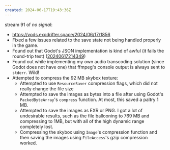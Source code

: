 ```yaml
---
created: 2024-06-17T19:43:36Z
---
```


stream 91 of _no signal_:
- https://vods.exodrifter.space/2024/06/17/1856
- Fixed a few issues related to the save state not being handled properly in the game.
- Found out that Godot's JSON implementation is kind of awful (it fails the round-trip test) ([20240617214349](20240617214349.md))
- Found out while implementing my own audio transcoding solution (since Godot does not have one) that ffmpeg's console output is always sent to `stderr`. Wild!
- Attempted to compress the 92 MB skybox texture:
	- Attempted to use `ResourceSaver` compression flags, which did not really change the file size
	- Attempted to save the images as bytes into a file after using Godot's `PackedByteArray`'s `compress` function. At most, this saved a paltry 1 MB.
	- Attempted to save the images as EXR or PNG. I got a lot of undesirable results, such as the file ballooning to 769 MB and compressing to 1MB, but with all of the high dynamic range completely lost.
	- Compressing the skybox using `Image`'s compression function and then saving the images using `FileAccess`'s gzip compression worked.
